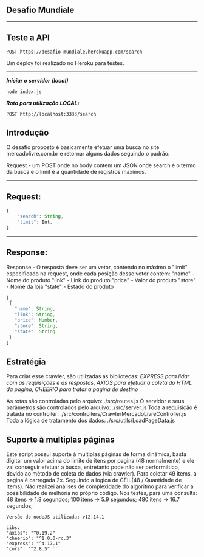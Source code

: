 ## Desafio Mundiale

---
## Teste a API

` POST https://desafio-mundiale.herokuapp.com/search `

Um deploy foi realizado no Heroku para testes.

---

***Iniciar o servidor (local)***

` node index.js `

***Rota para utilização LOCAL:***

` POST http://localhost:3333/search `

## Introdução

O desafio proposto é basicamente efetuar uma busca no site mercadolivre.com.br e retornar alguns dados seguindo o padrão:


Request - um POST onde no body contem um JSON onde search é o termo da busca e o limit é a quantidade de registros maximos.

---
## Request:
```javascript
{
    "search": String,
    "limit": Int,
}
```
---

## Response: 
Response - O resposta deve ser um vetor, contendo no máximo o "limit" especificado na request, onde cada posição desse vetor contém:
    "name" - Nome do produto
    "link" - Link do produto
    "price" - Valor do produto
    "store" - Nome da loja
    "state" - Estado do produto


```javascript
[
 {
   "name": String,
   "link": String,
   "price": Number,
   "store": String,
   "state": String
 }
]
```
## Estratégia

Para criar esse crawler, são utilizadas as bibliotecas:
*EXPRESS para lidar com as requisições e as respostas,*
*AXIOS para efetuar a coleta do HTML da pagina,* 
*CHEERIO para tratar a pagina de destino*

As rotas são controladas pelo arquivo: ./src/routes.js
O servidor e seus parâmetros são controlados pelo arquivo: ./src/server.js
Toda a requisição é tratada no controller: ./src/controllers/CrawlerMercadoLivreController.js
Toda a lógica de tratamento dos dados: ./src/utils/LoadPageData.js

## Suporte à multiplas páginas

Este script possui suporte à multiplas páginas de forma dinâmica, basta digitar um valor acima do limite de itens por pagina (48 normalmente) e ele vai conseguir efetuar a busca, entretanto pode não ser performático, devido ao método de coleta de dados (via crawler). Para coletar 49 items, a pagina é carregada 2x.
Seguindo a logica de CEIL(48 / Quantidade de Items).
Não realizei análises de complexidade do algoritmo para verificar a possibilidade de melhoria no próprio código.
Nos testes, para uma consulta:
48 itens -> 1.8 segundos;
100 itens -> 5.9 segundos;
480 itens -> 16.7 segundos;

` Versão do nodeJS utilizada: v12.14.1 `
```shell
Libs:
"axios": "^0.19.2"
"cheerio": "^1.0.0-rc.3"
"express": "^4.17.1"
"cors": "^2.8.5" ```




